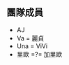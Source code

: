 <h2>團隊成員</h2>
<ul>
  
  <li>AJ</li>
  <li>Va = 麗貞</li>
  <li>Una = ViVi</li>
  <li>里歐 =?= 加里歐 </li> 
  
</ul>
